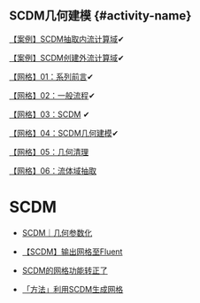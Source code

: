 ## SCDM几何建模 {#activity-name}

[【案例】SCDM抽取内流计算域](https://mp.weixin.qq.com/s?__biz=MzIyMzE2NDM1OQ==&mid=2247484886&idx=1&sn=90e7a78d6c42e39755e1de59da86019c&scene=21#wechat_redirect)✔

[【案例】SCDM创建外流计算域](https://mp.weixin.qq.com/s?__biz=MzIyMzE2NDM1OQ==&mid=2247484889&idx=1&sn=75c925a0cd40998cd24c5385e89b05ff&scene=21#wechat_redirect)✔

[【网格】01：系列前言](https://mp.weixin.qq.com/s?__biz=MzIyMzE2NDM1OQ==&mid=2247484634&idx=1&sn=c0383d57131aaf80237de39811b07eb8&scene=21#wechat_redirect)✔

[【网格】02：一般流程](https://mp.weixin.qq.com/s?__biz=MzIyMzE2NDM1OQ==&mid=2247484634&idx=2&sn=5e640ac1e80c1c27d8af787a1dd1d760&scene=21#wechat_redirect)✔

[【网格】03：SCDM](https://mp.weixin.qq.com/s?__biz=MzIyMzE2NDM1OQ==&mid=2247484638&idx=1&sn=0d16d61be5a584e256bbc64ffc9ca0c1&scene=21#wechat_redirect) ✔

[【网格】04：SCDM几何建模](https://mp.weixin.qq.com/s?__biz=MzIyMzE2NDM1OQ==&mid=2247484642&idx=1&sn=75b847fc79b492ed502f84f733a9e607&scene=21#wechat_redirect)✔

[【网格】05：几何清理](https://mp.weixin.qq.com/s?__biz=MzIyMzE2NDM1OQ==&mid=2247484646&idx=1&sn=709cb29e9722ef1c8dcb38b9decd024d&scene=21#wechat_redirect)

[【网格】06：流体域抽取](https://mp.weixin.qq.com/s?__biz=MzIyMzE2NDM1OQ==&mid=2247484646&idx=2&sn=5617e162aafdef02fc0bc3589183250b&scene=21#wechat_redirect)

# SCDM

* [SCDM｜几何参数化](http://mp.weixin.qq.com/s?__biz=MzIyMzE2NDM1OQ==&mid=2247486086&idx=1&sn=b99f20e90243b35975151bc3540e12d9&chksm=e823282edf54a138b9581df97a28baa1dbfaadbdbe7ddb52c3e9b8611b8d466a2bc4f8804037&scene=21#wechat_redirect)

* [【SCDM】输出网格至Fluent](http://mp.weixin.qq.com/s?__biz=MzIyMzE2NDM1OQ==&mid=2247486025&idx=1&sn=ea2a10ad634e06fee099c35179aeb49a&chksm=e82328e1df54a1f745f424e9aa989460ddd35ee8693ca95d670e2cfd21e8eb4cdb9126a015f6&scene=21#wechat_redirect)

* [SCDM的网格功能转正了](http://mp.weixin.qq.com/s?__biz=MzIyMzE2NDM1OQ==&mid=2247486020&idx=1&sn=a75f258d3986aa529fc7bc2d0c39f713&chksm=e82328ecdf54a1fabd58065c6d6271968f44596932d709064a3981069d23a658e107fd27ca65&scene=21#wechat_redirect)

* [「方法」利用SCDM生成网格](http://mp.weixin.qq.com/s?__biz=MzIyMzE2NDM1OQ==&mid=2247485840&idx=1&sn=55dadf54f7ee386b719486f808c95ebb&chksm=e8232b38df54a22e2e75d0e5233784a38f1b3e7d8d2237e842db3a8213ac0cddaafbbd256cb0&scene=21#wechat_redirect)



